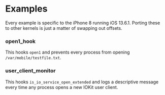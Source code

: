 # Examples
Every example is specific to the iPhone 8 running iOS 13.6.1. Porting these
to other kernels is just a matter of swapping out offsets.

### open1_hook
This hooks `open1` and prevents every process from opening
`/var/mobile/testfile.txt`.

### user_client_monitor
This hooks `is_io_service_open_extended` and logs a descriptive message every
time any process opens a new IOKit user client.
